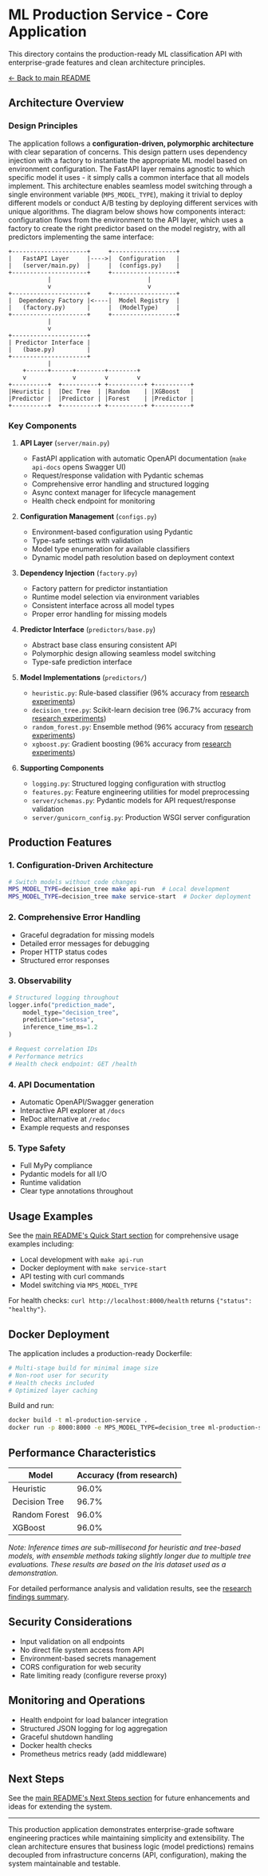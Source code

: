 # ML Production Service - Core Application

This directory contains the production-ready ML classification API with enterprise-grade features and clean architecture principles.

[← Back to main README](../README.md)

## Architecture Overview

### Design Principles

The application follows a **configuration-driven, polymorphic architecture** with clear separation of concerns. This design pattern uses dependency injection with a factory to instantiate the appropriate ML model based on environment configuration. The FastAPI layer remains agnostic to which specific model it uses - it simply calls a common interface that all models implement. This architecture enables seamless model switching through a single environment variable (`MPS_MODEL_TYPE`), making it trivial to deploy different models or conduct A/B testing by deploying different services with unique algorithms. The diagram below shows how components interact: configuration flows from the environment to the API layer, which uses a factory to create the right predictor based on the model registry, with all predictors implementing the same interface:

```
+---------------------+     +------------------+
|   FastAPI Layer     |---->|  Configuration   |
|   (server/main.py)  |     |  (configs.py)    |
+---------------------+     +------------------+
           |                           |
           v                           v
+---------------------+     +------------------+
|  Dependency Factory |<----|  Model Registry  |
|   (factory.py)      |     |  (ModelType)     |
+---------------------+     +------------------+
           |
           v
+---------------------+
| Predictor Interface |
|   (base.py)         |
+---------------------+
           |
    +------+------+--------+--------+
    v             v        v        v
+----------+  +----------+ +----------+ +----------+
|Heuristic |  |Dec Tree  | |Random    | |XGBoost   |
|Predictor |  |Predictor | |Forest    | |Predictor |
+----------+  +----------+ +----------+ +----------+
```

### Key Components

1. **API Layer** (`server/main.py`)
   - FastAPI application with automatic OpenAPI documentation (`make api-docs` opens Swagger UI)
   - Request/response validation with Pydantic schemas
   - Comprehensive error handling and structured logging
   - Async context manager for lifecycle management
   - Health check endpoint for monitoring

2. **Configuration Management** (`configs.py`)
   - Environment-based configuration using Pydantic
   - Type-safe settings with validation
   - Model type enumeration for available classifiers
   - Dynamic model path resolution based on deployment context

3. **Dependency Injection** (`factory.py`)
   - Factory pattern for predictor instantiation
   - Runtime model selection via environment variables
   - Consistent interface across all model types
   - Proper error handling for missing models

4. **Predictor Interface** (`predictors/base.py`)
   - Abstract base class ensuring consistent API
   - Polymorphic design allowing seamless model switching
   - Type-safe prediction interface

5. **Model Implementations** (`predictors/`)
   - `heuristic.py`: Rule-based classifier (96% accuracy from [research experiments](../research/experiments/rule_based_heuristic/EXPERIMENT.md))
   - `decision_tree.py`: Scikit-learn decision tree (96.7% accuracy from [research experiments](../research/experiments/decision_tree/EXPERIMENT.md))
   - `random_forest.py`: Ensemble method (96% accuracy from [research experiments](../research/experiments/random_forest/EXPERIMENT.md))
   - `xgboost.py`: Gradient boosting (96% accuracy from [research experiments](../research/experiments/xgboost/EXPERIMENT.md))

6. **Supporting Components**
   - `logging.py`: Structured logging configuration with structlog
   - `features.py`: Feature engineering utilities for model preprocessing
   - `server/schemas.py`: Pydantic models for API request/response validation
   - `server/gunicorn_config.py`: Production WSGI server configuration

## Production Features

### 1. Configuration-Driven Architecture
```bash
# Switch models without code changes
MPS_MODEL_TYPE=decision_tree make api-run  # Local development
MPS_MODEL_TYPE=decision_tree make service-start  # Docker deployment
```

### 2. Comprehensive Error Handling
- Graceful degradation for missing models
- Detailed error messages for debugging
- Proper HTTP status codes
- Structured error responses

### 3. Observability
```python
# Structured logging throughout
logger.info("prediction_made", 
    model_type="decision_tree",
    prediction="setosa",
    inference_time_ms=1.2
)

# Request correlation IDs
# Performance metrics
# Health check endpoint: GET /health
```

### 4. API Documentation
- Automatic OpenAPI/Swagger generation
- Interactive API explorer at `/docs`
- ReDoc alternative at `/redoc`
- Example requests and responses

### 5. Type Safety
- Full MyPy compliance
- Pydantic models for all I/O
- Runtime validation
- Clear type annotations throughout

## Usage Examples

See the [main README's Quick Start section](../README.md#quick-start) for comprehensive usage examples including:
- Local development with `make api-run`
- Docker deployment with `make service-start`
- API testing with curl commands
- Model switching via `MPS_MODEL_TYPE`

For health checks: `curl http://localhost:8000/health` returns `{"status": "healthy"}`.

## Docker Deployment

The application includes a production-ready Dockerfile:

```dockerfile
# Multi-stage build for minimal image size
# Non-root user for security
# Health checks included
# Optimized layer caching
```

Build and run:
```bash
docker build -t ml-production-service .
docker run -p 8000:8000 -e MPS_MODEL_TYPE=decision_tree ml-production-service
```

## Performance Characteristics

| Model | Accuracy (from research) |
|-------|--------------------------|
| Heuristic | 96.0% |
| Decision Tree | 96.7% |
| Random Forest | 96.0% |
| XGBoost | 96.0% |

*Note: Inference times are sub-millisecond for heuristic and tree-based models, with ensemble methods taking slightly longer due to multiple tree evaluations. These results are based on the Iris dataset used as a demonstration.*

For detailed performance analysis and validation results, see the [research findings summary](../research/README.md#key-findings-summary).

## Security Considerations

- Input validation on all endpoints
- No direct file system access from API
- Environment-based secrets management
- CORS configuration for web security
- Rate limiting ready (configure reverse proxy)

## Monitoring and Operations

- Health endpoint for load balancer integration
- Structured JSON logging for log aggregation
- Graceful shutdown handling
- Docker health checks
- Prometheus metrics ready (add middleware)

## Next Steps

See the [main README's Next Steps section](../README.md#next-steps--future-enhancements) for future enhancements and ideas for extending the system.

---

This production application demonstrates enterprise-grade software engineering practices while maintaining simplicity and extensibility. The clean architecture ensures that business logic (model predictions) remains decoupled from infrastructure concerns (API, configuration), making the system maintainable and testable.